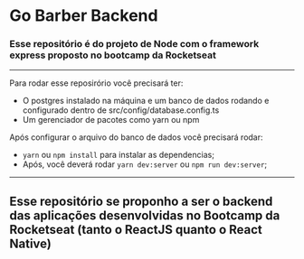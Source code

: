 # Go Barber Backend

### Esse repositório é do projeto de Node com o framework express proposto no bootcamp da Rocketseat
---
Para rodar esse reposirório você precisará ter:
- O postgres instalado na máquina e um banco de dados rodando e configurado dentro de src/config/database.config.ts
- Um gerenciador de pacotes como yarn ou npm

Após configurar o arquivo do banco de dados você precisará rodar:
- `yarn` ou `npm install` para instalar as dependencias;
- Após, você deverá rodar `yarn dev:server` ou `npm run dev:server`;

---

## Esse repositório se proponho a ser o backend das aplicações desenvolvidas no Bootcamp da Rocketseat (tanto o ReactJS quanto o React Native)
